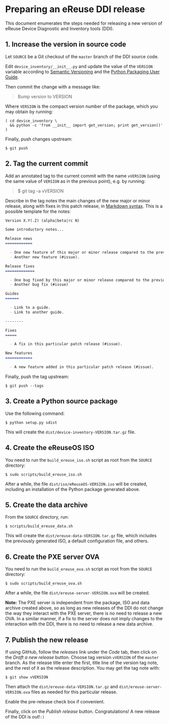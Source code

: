 # Preparing an eReuse DDI release

This document enumerates the steps needed for releasing a new version of eReuse Device Diagnostic and Inventory tools (DDI).

## 1. Increase the version in source code

Let ``SOURCE`` be a Git checkout of the ``master`` branch of the DDI source code.

Edit ``device_inventory/__init__.py`` and update the value of the ``VERSION`` variable according to [Semantic Versioning][] and the [Python Packaging User Guide][].

[Semantic Versioning]: http://semver.org/
[Python Packaging User Guide]: https://packaging.python.org/distributing/#choosing-a-versioning-scheme

Then commit the change with a message like:

> Bump version to VERSION

Where ``VERSION`` is the compact version number of the package, which you may obtain by running:

    ( cd device_inventory \
      && python -c 'from __init__ import get_version; print get_version()' )

Finally, push changes upstream:

    $ git push

## 2. Tag the current commit

Add an annotated tag to the current commit with the name ``vVERSION`` (using the same value of ``VERSION`` as in the previous point), e.g. by running:

> $ git tag -a vVERSION

Describe in the tag notes the main changes of the new major or minor release, along with fixes in this patch release, in [Markdown syntax][].  This is a possible template for the notes:

```markdown
Version X.Y(.Z) (alpha|beta|rc N)

Some introductory notes...

Release news
============

  - One new feature of this major or minor release compared to the previous one (reference to related #issue).
  - Another new feature (#issue).

Release fixes
=============

  - One bug fixed by this major or minor release compared to the previous one (reference to related #issue).
  - Another bug fix (#issue)

Guides
======

  - Link to a guide.
  - Link to another guide.

--------

Fixes
=====

  - A fix in this particular patch release (#issue).

New features
============

  - A new feature added in this particular patch release (#issue).

```

[Markdown syntax]: https://daringfireball.net/projects/markdown/syntax

Finally, push the tag upstream:

    $ git push --tags

## 3. Create a Python source package

Use the following command:

    $ python setup.py sdist

This will create the ``dist/device-inventory-VERSION.tar.gz`` file.

## 4. Create the eReuseOS ISO

You need to run the ``build_ereuse_iso.sh`` script as root from the ``SOURCE`` directory:

    $ sudo scripts/build_ereuse_iso.sh

After a while, the file ``dist/iso/eReuseOS-VERSION.iso`` will be created, including an installation of the Python package generated above.

## 5. Create the data archive

From the ``SOURCE`` directory, run:

    $ scripts/build_ereuse_data.sh

This will create the ``dist/ereuse-data-VERSION.tar.gz`` file, which includes the previously generated ISO, a default configuration file, and others.

## 6. Create the PXE server OVA

You need to run the ``build_ereuse_ova.sh`` script as root from the ``SOURCE`` directory:

    $ sudo scripts/build_ereuse_ova.sh

After a while, the file ``dist/ereuse-server-VERSION.ova`` will be created.

**Note:** The PXE server is independent from the package, ISO and data archive created above, so as long as new releases of the DDI do not change the way they interact with the PXE server, there is no need to release a new OVA.  In a similar manner, if a fix to the server does not imply changes to the interaction with the DDI, there is no need to release a new data archive.

## 7. Publish the new release

If using GitHub, follow the *releases* link under the *Code* tab, then click on the *Draft a new release* button.  Choose tag version ``vVERSION`` of the ``master`` branch.  As the release title enter the first, title line of the version tag note, and the rest of it as the release description.  You may get the tag note with:

    $ git show vVERSION

Then attach the ``dist/ereuse-data-VERSION.tar.gz`` and ``dist/ereuse-server-VERSION.ova`` files as needed for this particular release.

Enable the pre-release check box if convenient.

Finally, click on the *Publish release* button.  Congratulations!  A new release of the DDI is out!`:)`
